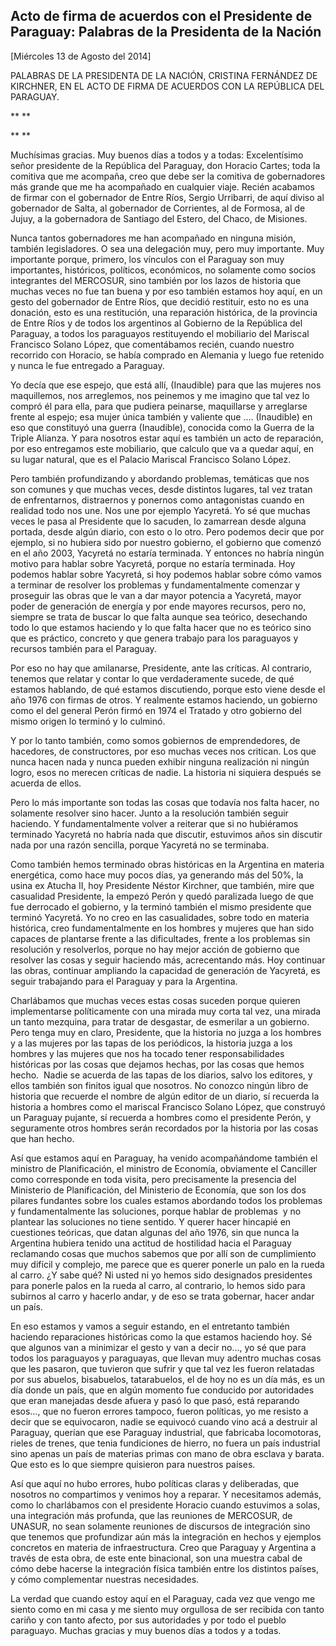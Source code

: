 Acto de firma de acuerdos con el Presidente de Paraguay: Palabras de la Presidenta de la Nación
-----------------------------------------------------------------------------------------------

[Miércoles 13 de Agosto del 2014]

PALABRAS DE LA PRESIDENTA DE LA NACIÓN, CRISTINA FERNÁNDEZ DE KIRCHNER,
EN EL ACTO DE FIRMA DE ACUERDOS CON LA REPÚBLICA DEL PARAGUAY.

** **

** **

Muchísimas gracias. Muy buenos días a todos y a todas: Excelentísimo
señor presidente de la República del Paraguay, don Horacio Cartes; toda
la comitiva que me acompaña, creo que debe ser la comitiva de
gobernadores más grande que me ha acompañado en cualquier viaje. Recién
acabamos de firmar con el gobernador de Entre Ríos, Sergio Urribarri, de
aquí diviso al gobernador de Salta, al gobernador de Corrientes, al de
Formosa, al de Jujuy, a la gobernadora de Santiago del Estero, del
Chaco, de Misiones.

Nunca tantos gobernadores me han acompañado en ninguna misión, también
legisladores. O sea una delegación muy, pero muy importante. Muy
importante porque, primero, los vínculos con el Paraguay son muy
importantes, históricos, políticos, económicos, no solamente como socios
integrantes del MERCOSUR, sino también por los lazos de historia que
muchas veces no fue tan buena y por eso también estamos hoy aquí, en un
gesto del gobernador de Entre Ríos, que decidió restituir, esto no es
una donación, esto es una restitución, una reparación histórica, de la
provincia de Entre Ríos y de todos los argentinos al Gobierno de la
República del Paraguay, a todos los paraguayos restituyendo el
mobiliario del Mariscal Francisco Solano López, que comentábamos recién,
cuando nuestro recorrido con Horacio, se había comprado en Alemania y
luego fue retenido y nunca le fue entregado a Paraguay.

Yo decía que ese espejo, que está allí, (Inaudible) para que las mujeres
nos maquillemos, nos arreglemos, nos peinemos y me imagino que tal vez
lo compró él para ella, para que pudiera peinarse, maquillarse y
arreglarse frente al espejo; esa mujer única también y valiente que ….
(Inaudible) en eso que constituyó una guerra (Inaudible), conocida como
la Guerra de la Triple Alianza. Y para nosotros estar aquí es también un
acto de reparación, por eso entregamos este mobiliario, que calculo que
va a quedar aquí, en su lugar natural, que es el Palacio Mariscal
Francisco Solano López.

Pero también profundizando y abordando problemas, temáticas que nos son
comunes y que muchas veces, desde distintos lugares, tal vez tratan de
enfrentarnos, distraernos y ponernos como antagonistas cuando en
realidad todo nos une. Nos une por ejemplo Yacyretá. Yo sé que muchas
veces le pasa al Presidente que lo sacuden, lo zamarrean desde alguna
portada, desde algún diario, con esto o lo otro. Pero podemos decir que
por ejemplo, si no hubiera sido por nuestro gobierno, el gobierno que
comenzó en el año 2003, Yacyretá no estaría terminada. Y entonces no
habría ningún motivo para hablar sobre Yacyretá, porque no estaría
terminada. Hoy podemos hablar sobre Yacyretá, si hoy podemos hablar
sobre cómo vamos a terminar de resolver los problemas y fundamentalmente
comenzar y proseguir las obras que le van a dar mayor potencia a
Yacyretá, mayor poder de generación de energía y por ende mayores
recursos, pero no, siempre se trata de buscar lo que falta aunque sea
teórico, desechando todo lo que estamos haciendo y lo que falta hacer
que no es teórico sino que es práctico, concreto y que genera trabajo
para los paraguayos y recursos también para el Paraguay.

Por eso no hay que amilanarse, Presidente, ante las críticas. Al
contrario, tenemos que relatar y contar lo que verdaderamente sucede, de
qué estamos hablando, de qué estamos discutiendo, porque esto viene
desde el año 1976 con firmas de otros. Y realmente estamos haciendo, un
gobierno como el del general Perón firmó en 1974 el Tratado y otro
gobierno del mismo origen lo terminó y lo culminó.

Y por lo tanto también, como somos gobiernos de emprendedores, de
hacedores, de constructores, por eso muchas veces nos critican. Los que
nunca hacen nada y nunca pueden exhibir ninguna realización ni ningún
logro, esos no merecen críticas de nadie. La historia ni siquiera
después se acuerda de ellos.

Pero lo más importante son todas las cosas que todavía nos falta hacer,
no solamente resolver sino hacer. Junto a la resolución también seguir
haciendo. Y fundamentalmente volver a reiterar que si no hubiéramos
terminado Yacyretá no habría nada que discutir, estuvimos años sin
discutir nada por una razón sencilla, porque Yacyretá no se terminaba.

Como también hemos terminado obras históricas en la Argentina en materia
energética, como hace muy pocos días, ya generando más del 50%, la usina
ex Atucha II, hoy Presidente Néstor Kirchner, que también, mire que
casualidad Presidente, la empezó Perón y quedó paralizada luego de que
fue derrocado el gobierno, y la terminó también el mismo presidente que
terminó Yacyretá. Yo no creo en las casualidades, sobre todo en materia
histórica, creo fundamentalmente en los hombres y mujeres que han sido
capaces de plantarse frente a las dificultades, frente a los problemas
sin resolución y resolverlos, porque no hay mejor acción de gobierno que
resolver las cosas y seguir haciendo más, acrecentando más. Hoy
continuar las obras, continuar ampliando la capacidad de generación de
Yacyretá, es seguir trabajando para el Paraguay y para la Argentina.

Charlábamos que muchas veces estas cosas suceden porque quieren
implementarse políticamente con una mirada muy corta tal vez, una mirada
un tanto mezquina, para tratar de desgastar, de esmerilar a un gobierno.
Pero tenga muy en claro, Presidente, que la historia no juzga a los
hombres y a las mujeres por las tapas de los periódicos, la historia
juzga a los hombres y las mujeres que nos ha tocado tener
responsabilidades históricas por las cosas que dejamos hechas, por las
cosas que hemos hecho.  Nadie se acuerda de las tapas de los diarios,
salvo los editores, y ellos también son finitos igual que nosotros. No
conozco ningún libro de historia que recuerde el nombre de algún editor
de un diario, sí recuerda la historia a hombres como el mariscal
Francisco Solano López, que construyó un Paraguay pujante, sí recuerda a
hombres como el presidente Perón, y seguramente otros hombres serán
recordados por la historia por las cosas que han hecho.

Así que estamos aquí en Paraguay, ha venido acompañándome también el
ministro de Planificación, el ministro de Economía, obviamente el
Canciller como corresponde en toda visita, pero precisamente la
presencia del Ministerio de Planificación, del Ministerio de Economía,
que son los dos pilares fundantes sobre los cuales estamos abordando
todos los problemas y fundamentalmente las soluciones, porque hablar de
problemas  y no plantear las soluciones no tiene sentido. Y querer hacer
hincapié en cuestiones teóricas, que datan algunas del año 1976, sin que
nunca la Argentina hubiera tenido una actitud de hostilidad hacia el
Paraguay reclamando cosas que muchos sabemos que por allí son de
cumplimiento muy difícil y complejo, me parece que es querer ponerle un
palo en la rueda al carro. ¿Y sabe qué? Ni usted ni yo hemos sido
designados presidentes para ponerle palos en la rueda al carro, al
contrario, lo hemos sido para subirnos al carro y hacerlo andar, y de
eso se trata gobernar, hacer andar un país.

En eso estamos y vamos a seguir estando, en el entretanto también
haciendo reparaciones históricas como la que estamos haciendo hoy. Sé
que algunos van a minimizar el gesto y van a decir no…, yo sé que para
todos los paraguayos y paraguayas, que llevan muy adentro muchas cosas
que les pasaron, que tuvieron que sufrir y que tal vez les fueron
relatadas por sus abuelos, bisabuelos, tatarabuelos, el de hoy no es un
día más, es un día donde un país, que en algún momento fue conducido por
autoridades que eran manejadas desde afuera y pasó lo que pasó, está
reparando esos…, que no fueron errores tampoco, fueron políticas, yo me
resisto a decir que se equivocaron, nadie se equivocó cuando vino acá a
destruir al Paraguay, querían que ese Paraguay industrial, que fabricaba
locomotoras, rieles de trenes, que tenia fundiciones de hierro, no fuera
un país industrial sino apenas un país de materias primas con mano de
obra esclava y barata. Que esto es lo que siempre quisieron para
nuestros países.

Así que aquí no hubo errores, hubo políticas claras y deliberadas, que
nosotros no compartimos y venimos hoy a reparar. Y necesitamos además,
como lo charlábamos con el presidente Horacio cuando estuvimos a solas,
una integración más profunda, que las reuniones de MERCOSUR, de UNASUR,
no sean solamente reuniones de discursos de integración sino que tenemos
que profundizar aún más la integración en hechos y ejemplos concretos en
materia de infraestructura. Creo que Paraguay y Argentina a través de
esta obra, de este ente binacional, son una muestra cabal de cómo debe
hacerse la integración física también entre los distintos países, y cómo
complementar nuestras necesidades.

La verdad que cuando estoy aquí en el Paraguay, cada vez que vengo me
siento como en mi casa y me siento muy orgullosa de ser recibida con
tanto cariño y con tanto afecto, por sus autoridades y por todo el
pueblo paraguayo. Muchas gracias y muy buenos días a todos y a todas. 
